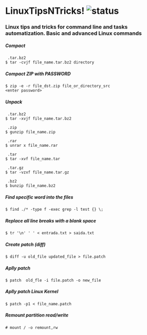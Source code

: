 # LinuxTipsNTricks! ![status](https://img.shields.io/readthedocs/pip.svg)
### Linux tips and tricks for command line and tasks automatization. Basic and advanced Linux commands

##### Compact
```
 .tar.bz2
$ tar -cvjf file_name.tar.bz2 directory
```

##### Compact ZIP with PASSWORD
```
$ zip -e -r file_dst.zip file_or_directory_src
<enter password>
```

##### Unpack
```
 .tar.bz2
$ tar -xvjf file_name.tar.bz2

 .zip
$ gunzip file_name.zip

 .rar
$ unrar x file_name.rar

 .tar
$ tar -xvf file_name.tar

 .tar.gz
$ tar -vzxf file_name.tar.gz

 .bz2
$ bunzip file_name.bz2
```

##### Find specific word into the files
```
$ find ./* -type f -exec grep -l test {} \;
```

##### Replace all line breaks with a blank space
```
$ tr '\n' ' ' < entrada.txt > saida.txt
```

##### Create patch (diff)
```
$ diff -u old_file updated_file > file.patch
```

##### Aplly patch
```
$ patch  old_fle -i file.patch -o new_file
```

##### Aplly patch Linux Kernel
```
$ patch -p1 < file_name.patch
```

##### Remount partition read/write
```
# mount / -o remount,rw
```
